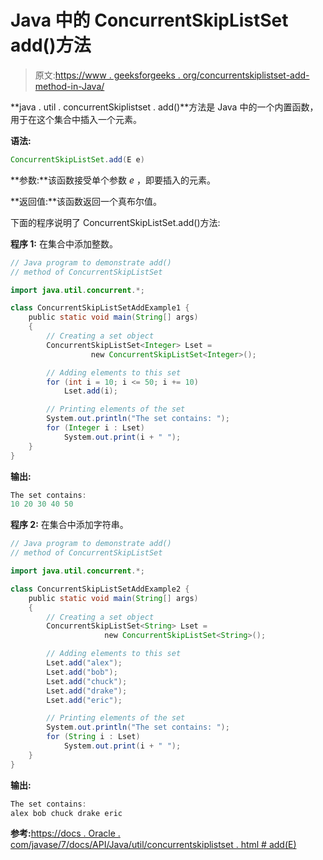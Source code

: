 # Java 中的 ConcurrentSkipListSet add()方法

> 原文:[https://www . geeksforgeeks . org/concurrentskiplistset-add-method-in-Java/](https://www.geeksforgeeks.org/concurrentskiplistset-add-method-in-java/)

**java . util . concurrentSkiplistset . add()**方法是 Java 中的一个内置函数，用于在这个集合中插入一个元素。

**语法:**

```java
ConcurrentSkipListSet.add(E e)

```

**参数:**该函数接受单个参数 *e* ，即要插入的元素。

**返回值:**该函数返回一个真布尔值。

下面的程序说明了 ConcurrentSkipListSet.add()方法:

**程序 1:** 在集合中添加整数。

```java
// Java program to demonstrate add()
// method of ConcurrentSkipListSet

import java.util.concurrent.*;

class ConcurrentSkipListSetAddExample1 {
    public static void main(String[] args)
    {
        // Creating a set object
        ConcurrentSkipListSet<Integer> Lset = 
                  new ConcurrentSkipListSet<Integer>();

        // Adding elements to this set
        for (int i = 10; i <= 50; i += 10)
            Lset.add(i);

        // Printing elements of the set
        System.out.println("The set contains: ");
        for (Integer i : Lset)
            System.out.print(i + " ");
    }
}
```

**输出:**

```java
The set contains: 
10 20 30 40 50

```

**程序 2:** 在集合中添加字符串。

```java
// Java program to demonstrate add()
// method of ConcurrentSkipListSet

import java.util.concurrent.*;

class ConcurrentSkipListSetAddExample2 {
    public static void main(String[] args)
    {
        // Creating a set object
        ConcurrentSkipListSet<String> Lset = 
                     new ConcurrentSkipListSet<String>();

        // Adding elements to this set
        Lset.add("alex");
        Lset.add("bob");
        Lset.add("chuck");
        Lset.add("drake");
        Lset.add("eric");

        // Printing elements of the set
        System.out.println("The set contains: ");
        for (String i : Lset)
            System.out.print(i + " ");
    }
}
```

**输出:**

```java
The set contains: 
alex bob chuck drake eric

```

**参考:**[https://docs . Oracle . com/javase/7/docs/API/Java/util/concurrentskiplistset . html # add(E)](https://docs.oracle.com/javase/7/docs/api/java/util/concurrent/ConcurrentSkipListSet.html#add(E))